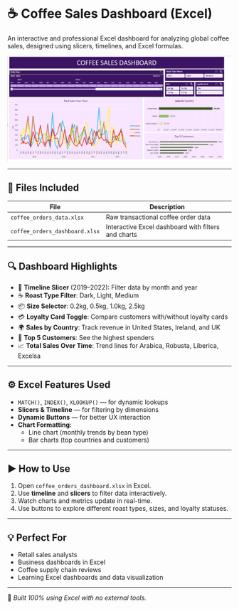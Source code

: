 # ☕ Coffee Sales Dashboard (Excel)

An interactive and professional Excel dashboard for analyzing global coffee sales, designed using slicers, timelines, and Excel formulas.

![Coffee Sales Dashboard](coffee_sales_dashboard.png)

---

## 📁 Files Included

| File                      | Description                             |
|---------------------------|-----------------------------------------|
| `coffee_orders_data.xlsx` | Raw transactional coffee order data     |
| `coffee_orders_dashboard.xlsx` | Interactive Excel dashboard with filters and charts |

---

## 🔍 Dashboard Highlights

- 📅 **Timeline Slicer** (2019–2022): Filter data by month and year
- ☕ **Roast Type Filter**: Dark, Light, Medium
- 📦 **Size Selector**: 0.2kg, 0.5kg, 1.0kg, 2.5kg
- 💳 **Loyalty Card Toggle**: Compare customers with/without loyalty cards
- 🌍 **Sales by Country**: Track revenue in United States, Ireland, and UK
- 👥 **Top 5 Customers**: See the highest spenders
- 📈 **Total Sales Over Time**: Trend lines for Arabica, Robusta, Liberica, Excelsa

---

## ⚙️ Excel Features Used

- `MATCH()`, `INDEX()`, `XLOOKUP()` — for dynamic lookups
- **Slicers & Timeline** — for filtering by dimensions
- **Dynamic Buttons** — for better UX interaction
- **Chart Formatting**:
  - Line chart (monthly trends by bean type)
  - Bar charts (top countries and customers)

---

## ▶️ How to Use

1. Open `coffee_orders_dashboard.xlsx` in Excel.
2. Use **timeline** and **slicers** to filter data interactively.
3. Watch charts and metrics update in real-time.
4. Use buttons to explore different roast types, sizes, and loyalty statuses.

---

## 💡 Perfect For

- Retail sales analysts
- Business dashboards in Excel
- Coffee supply chain reviews
- Learning Excel dashboards and data visualization

---

📌 *Built 100% using Excel with no external tools.*

